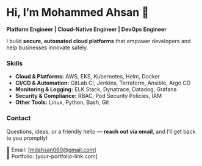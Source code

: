 # Hi, I’m Mohammed Ahsan 👋
**Platform Engineer | Cloud-Native Engineer | DevOps Engineer**

I build **secure, automated cloud platforms** that empower developers and help businesses innovate safely.


### Skills
- **Cloud & Platforms:** AWS, EKS, Kubernetes, Helm, Docker  
- **CI/CD & Automation:** GitLab CI, Jenkins, Terraform, Ansible, Argo CD  
- **Monitoring & Logging:** ELK Stack, Dynatrace, Datadog, Grafana 
- **Security & Compliance:** RBAC, Pod Security Policies, IAM
- **Other Tools:** Linux, Python, Bash, Git 


### Contact
Questions, ideas, or a friendly hello — **reach out via email**, and I’ll get back to you promptly!  

📧 Email: [mdahsan060@gmail.com]  
🔗 Portfolio: [your-portfolio-link.com]  
